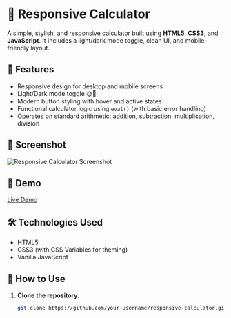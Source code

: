 # 🧮 Responsive Calculator

A simple, stylish, and responsive calculator built using **HTML5**, **CSS3**, and **JavaScript**. It includes a light/dark mode toggle, clean UI, and mobile-friendly layout.

## 🌟 Features

- Responsive design for desktop and mobile screens
- Light/Dark mode toggle 🌞🌙
- Modern button styling with hover and active states
- Functional calculator logic using `eval()` (with basic error handling)
- Operates on standard arithmetic: addition, subtraction, multiplication, division

## 📸 Screenshot

![Responsive Calculator Screenshot](screenshot.png)

## 🚀 Demo

[Live Demo](https://your-live-demo-link.com) <!-- Replace with your actual demo URL -->

## 🛠️ Technologies Used

- HTML5
- CSS3 (with CSS Variables for theming)
- Vanilla JavaScript

## 🔧 How to Use

1. **Clone the repository**:
   ```bash
   git clone https://github.com/your-username/responsive-calculator.git
